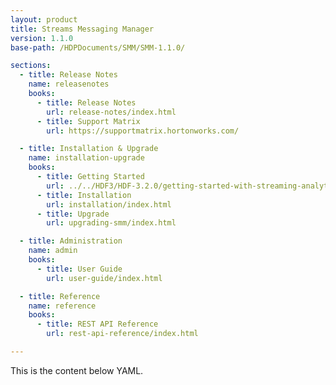 ```yaml
---
layout: product
title: Streams Messaging Manager
version: 1.1.0
base-path: /HDPDocuments/SMM/SMM-1.1.0/

sections:
  - title: Release Notes
    name: releasenotes
    books:
      - title: Release Notes
        url: release-notes/index.html
      - title: Support Matrix
        url: https://supportmatrix.hortonworks.com/

  - title: Installation & Upgrade
    name: installation-upgrade
    books:
      - title: Getting Started
        url: ../../HDF3/HDF-3.2.0/getting-started-with-streaming-analytics/content/hdf-managing-kafka-with-smm.html
      - title: Installation
        url: installation/index.html
      - title: Upgrade
        url: upgrading-smm/index.html

  - title: Administration
    name: admin
    books:
      - title: User Guide
        url: user-guide/index.html

  - title: Reference
    name: reference
    books:
      - title: REST API Reference
        url: rest-api-reference/index.html

---
```


This is the content below YAML.
